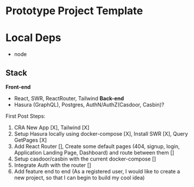 # Prototype Project Template

# Local Deps
* node

## Stack
__Front-end__
* React, SWR, ReactRouter, Tailwind
__Back-end__
* Hasura (GraphQL), Postgres, AuthN/AuthZ(Casdoor, Casbin)?

First Post Steps:
1. CRA New App [X], Tailwind [X]
2. Setup Hasura locally using docker-compose [X], Install SWR [X], Query GetPages [X]
3. Add React Router [], Create some default pages (404, signup, login, Application Landing Page, Dashboard) and route between them []
4. Setup casdoor/casbin with the current docker-compose []
5. Integrate Auth with the router []
6. Add feature end to end (As a registered user, I would like to create a new project, so that I can begin to
   build my cool idea)

